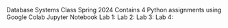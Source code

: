 Database Systems Class
Spring 2024
Contains 4 Python assignments using Google Colab Jupyter Notebook
Lab 1:
Lab 2:
Lab 3:
Lab 4:
